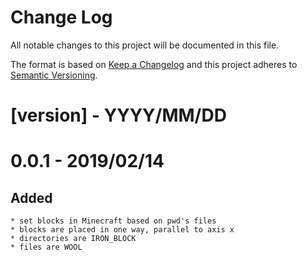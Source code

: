 # Change Log
All notable changes to this project will be documented in this file.

The format is based on [Keep a Changelog](http://keepachangelog.com/)
and this project adheres to [Semantic Versioning](http://semver.org/).

# [version] - YYYY/MM/DD

# 0.0.1 - 2019/02/14
## Added
	* set blocks in Minecraft based on pwd's files
	* blocks are placed in one way, parallel to axis x
	* directories are IRON_BLOCK
	* files are WOOL

